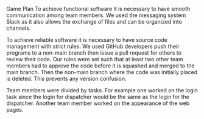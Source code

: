 
Game Plan
To achieve functional software it is necessary to have smooth communication among team members. We used the messaging system Slack as it also allows the exchange of files and can be organized into channels.

To achieve reliable software it is necessary to have source code management with strict rules. We used GitHub developers push their programs to a non-main branch then issue a pull request for others to review their code. Our rules were set such that at least two other team members had to approve the code before it is squashed and merged to the main branch. Then the non-main branch where the code was initially placed is deleted. This prevents any version confusion. 

Team members were divided by tasks. For example one worked on the login task since the login for dispatcher would be the same as the login for the dispatcher. Another team member worked on the appearance of the web pages.
